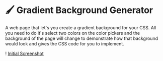 # :paintbrush: Gradient Background Generator
A web page that let's you create a gradient background for your CSS. All you need to do it's select two colors on the color pickers and the background of the page will change to demonstrate how that background would look and gives the CSS code for you to implement.

! [Initial Screenshot](https://i.imgur.com/JyXEoz1.png)

